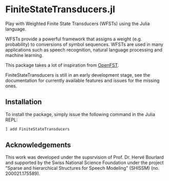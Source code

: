 # FiniteStateTransducers.jl

Play with Weighted Finite State Transducers (WFSTs) using the Julia language.

WFSTs provide a powerful framework that assigns a weight (e.g. probability) to conversions of symbol sequences. 
WFSTs are used in many applications such as speech recognition, natural language processing and machine learning.

This package takes a lot of inspiration from [OpenFST](http://openfst.org/twiki/bin/view/FST/DeterminizeDoc).

FiniteStateTransducers is still in an early development stage, see the documentation for currently available features and issues for the missing ones.

## Installation

To install the package, simply issue the following command in the Julia REPL:

```julia
] add FiniteStateTransducers
```

## Acknowledgements

This work was developed under 
the supsrvision of Prof. Dr. Hervé Bourlard
and supported by the Swiss National Science Foundation
under the project 
"Sparse and hierarchical Structures for Speech Modeling" (SHISSM)
(no. 200021.175589).
